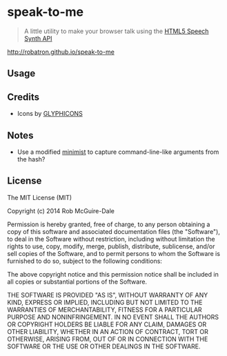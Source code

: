 # speak-to-me

> A little utility to make your browser talk using the [HTML5 Speech Synth API](http://updates.html5rocks.com/2014/01/Web-apps-that-talk---Introduction-to-the-Speech-Synthesis-API)

http://robatron.github.io/speak-to-me

## Usage



## Credits

- Icons by [GLYPHICONS ](http://glyphicons.com/)

## Notes

- Use a modified [minimist](https://github.com/substack/minimist) to capture command-line-like arguments from the hash?

## License

The MIT License (MIT)

Copyright (c) 2014 Rob McGuire-Dale

Permission is hereby granted, free of charge, to any person obtaining a copy
of this software and associated documentation files (the "Software"), to deal
in the Software without restriction, including without limitation the rights
to use, copy, modify, merge, publish, distribute, sublicense, and/or sell
copies of the Software, and to permit persons to whom the Software is
furnished to do so, subject to the following conditions:

The above copyright notice and this permission notice shall be included in
all copies or substantial portions of the Software.

THE SOFTWARE IS PROVIDED "AS IS", WITHOUT WARRANTY OF ANY KIND, EXPRESS OR
IMPLIED, INCLUDING BUT NOT LIMITED TO THE WARRANTIES OF MERCHANTABILITY,
FITNESS FOR A PARTICULAR PURPOSE AND NONINFRINGEMENT. IN NO EVENT SHALL THE
AUTHORS OR COPYRIGHT HOLDERS BE LIABLE FOR ANY CLAIM, DAMAGES OR OTHER
LIABILITY, WHETHER IN AN ACTION OF CONTRACT, TORT OR OTHERWISE, ARISING FROM,
OUT OF OR IN CONNECTION WITH THE SOFTWARE OR THE USE OR OTHER DEALINGS IN
THE SOFTWARE.

